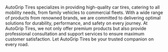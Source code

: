 AutoGrip Tires specializes in providing high-quality car tires, catering to all mobility needs, from family vehicles to commercial fleets. With a wide range of products from renowned brands, we are committed to delivering optimal solutions for durability, performance, and safety on every journey. At AutoGrip Tires, we not only offer premium products but also provide professional consultation and support services to ensure maximum customer satisfaction. Let AutoGrip Tires be your trusted companion on every road.






